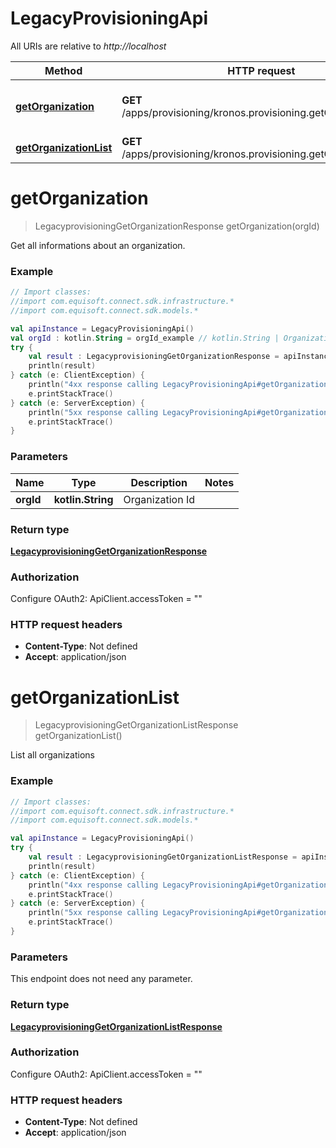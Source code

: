 # LegacyProvisioningApi

All URIs are relative to *http://localhost*

Method | HTTP request | Description
------------- | ------------- | -------------
[**getOrganization**](LegacyProvisioningApi.md#getOrganization) | **GET** /apps/provisioning/kronos.provisioning.getOrganization | Get all informations about an organization.
[**getOrganizationList**](LegacyProvisioningApi.md#getOrganizationList) | **GET** /apps/provisioning/kronos.provisioning.getOrganizationList | List all organizations


<a name="getOrganization"></a>
# **getOrganization**
> LegacyprovisioningGetOrganizationResponse getOrganization(orgId)

Get all informations about an organization.

### Example
```kotlin
// Import classes:
//import com.equisoft.connect.sdk.infrastructure.*
//import com.equisoft.connect.sdk.models.*

val apiInstance = LegacyProvisioningApi()
val orgId : kotlin.String = orgId_example // kotlin.String | Organization Id
try {
    val result : LegacyprovisioningGetOrganizationResponse = apiInstance.getOrganization(orgId)
    println(result)
} catch (e: ClientException) {
    println("4xx response calling LegacyProvisioningApi#getOrganization")
    e.printStackTrace()
} catch (e: ServerException) {
    println("5xx response calling LegacyProvisioningApi#getOrganization")
    e.printStackTrace()
}
```

### Parameters

Name | Type | Description  | Notes
------------- | ------------- | ------------- | -------------
 **orgId** | **kotlin.String**| Organization Id |

### Return type

[**LegacyprovisioningGetOrganizationResponse**](LegacyprovisioningGetOrganizationResponse.md)

### Authorization


Configure OAuth2:
    ApiClient.accessToken = ""

### HTTP request headers

 - **Content-Type**: Not defined
 - **Accept**: application/json

<a name="getOrganizationList"></a>
# **getOrganizationList**
> LegacyprovisioningGetOrganizationListResponse getOrganizationList()

List all organizations

### Example
```kotlin
// Import classes:
//import com.equisoft.connect.sdk.infrastructure.*
//import com.equisoft.connect.sdk.models.*

val apiInstance = LegacyProvisioningApi()
try {
    val result : LegacyprovisioningGetOrganizationListResponse = apiInstance.getOrganizationList()
    println(result)
} catch (e: ClientException) {
    println("4xx response calling LegacyProvisioningApi#getOrganizationList")
    e.printStackTrace()
} catch (e: ServerException) {
    println("5xx response calling LegacyProvisioningApi#getOrganizationList")
    e.printStackTrace()
}
```

### Parameters
This endpoint does not need any parameter.

### Return type

[**LegacyprovisioningGetOrganizationListResponse**](LegacyprovisioningGetOrganizationListResponse.md)

### Authorization


Configure OAuth2:
    ApiClient.accessToken = ""

### HTTP request headers

 - **Content-Type**: Not defined
 - **Accept**: application/json

